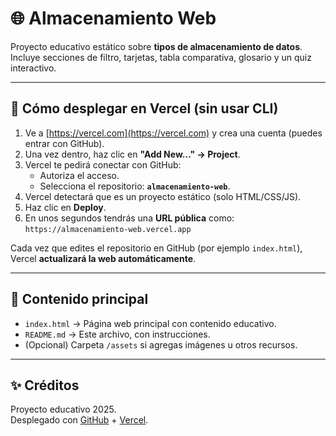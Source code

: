 # 🌐 Almacenamiento Web

Proyecto educativo estático sobre **tipos de almacenamiento de datos**.  
Incluye secciones de filtro, tarjetas, tabla comparativa, glosario y un quiz interactivo.

---

## 🚀 Cómo desplegar en Vercel (sin usar CLI)

1. Ve a [https://vercel.com](https://vercel.com) y crea una cuenta (puedes entrar con GitHub).
2. Una vez dentro, haz clic en **"Add New..." → Project**.
3. Vercel te pedirá conectar con GitHub:
   - Autoriza el acceso.
   - Selecciona el repositorio: **`almacenamiento-web`**.
4. Vercel detectará que es un proyecto estático (solo HTML/CSS/JS).
5. Haz clic en **Deploy**.
6. En unos segundos tendrás una **URL pública** como:  
   `https://almacenamiento-web.vercel.app`

Cada vez que edites el repositorio en GitHub (por ejemplo `index.html`), Vercel **actualizará la web automáticamente**.

---

## 📂 Contenido principal

- `index.html` → Página web principal con contenido educativo.
- `README.md` → Este archivo, con instrucciones.
- (Opcional) Carpeta `/assets` si agregas imágenes u otros recursos.

---

## ✨ Créditos

Proyecto educativo 2025.  
Desplegado con [GitHub](https://github.com) + [Vercel](https://vercel.com).
